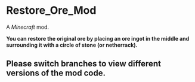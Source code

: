 # Restore_Ore_Mod
A *Minecraft* mod.

**You can restore the original ore by placing an ore ingot in the middle and surrounding it with a circle of stone (or netherrack).**

## Please switch branches to view different versions of the mod code.
